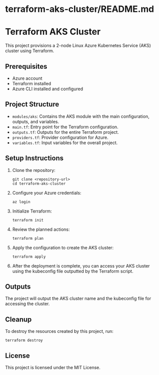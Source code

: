 # terraform-aks-cluster/README.md

# Terraform AKS Cluster

This project provisions a 2-node Linux Azure Kubernetes Service (AKS) cluster using Terraform. 

## Prerequisites

- Azure account
- Terraform installed
- Azure CLI installed and configured

## Project Structure

- `modules/aks`: Contains the AKS module with the main configuration, outputs, and variables.
- `main.tf`: Entry point for the Terraform configuration.
- `outputs.tf`: Outputs for the entire Terraform project.
- `providers.tf`: Provider configuration for Azure.
- `variables.tf`: Input variables for the overall project.
  
## Setup Instructions

1. Clone the repository:
   ```
   git clone <repository-url>
   cd terraform-aks-cluster
   ```

2. Configure your Azure credentials:
   ```
   az login
   ```

3. Initialize Terraform:
   ```
   terraform init
   ```

4. Review the planned actions:
   ```
   terraform plan
   ```

5. Apply the configuration to create the AKS cluster:
   ```
   terraform apply
   ```

6. After the deployment is complete, you can access your AKS cluster using the kubeconfig file outputted by the Terraform script.

## Outputs

The project will output the AKS cluster name and the kubeconfig file for accessing the cluster.

## Cleanup

To destroy the resources created by this project, run:
```
terraform destroy
``` 

## License

This project is licensed under the MIT License.